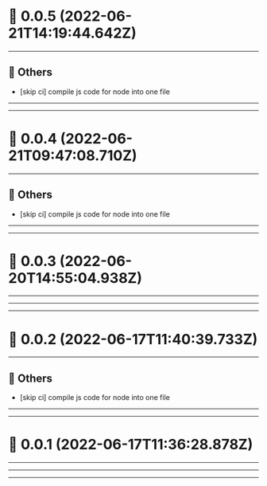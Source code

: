 # :confetti_ball: 0.0.5 (2022-06-21T14:19:44.642Z)
- - -
## :newspaper: Others
* [skip ci] compile js code for node into one file
- - -
- - -
# :confetti_ball: 0.0.4 (2022-06-21T09:47:08.710Z)
- - -
## :newspaper: Others
* [skip ci] compile js code for node into one file
- - -
- - -
# :confetti_ball: 0.0.3 (2022-06-20T14:55:04.938Z)
- - -
- - -
- - -
# :confetti_ball: 0.0.2 (2022-06-17T11:40:39.733Z)
- - -
## :newspaper: Others
* [skip ci] compile js code for node into one file
- - -
- - -
# :confetti_ball: 0.0.1 (2022-06-17T11:36:28.878Z)
- - -
- - -
- - -
